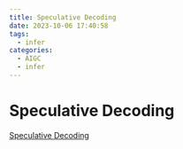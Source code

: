 ```yaml
---
title: Speculative Decoding
date: 2023-10-06 17:40:58
tags:
  - infer
categories: 
  - AIGC
  - infer 
---
```


<p></p>
<!-- more -->

# Speculative Decoding
[Speculative Decoding](https://candied-skunk-1ca.notion.site/Speculative-Decoding-117bfe2110848060a00efd475a0abbac?pvs=4)
